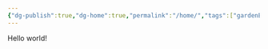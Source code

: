 ```yaml
---
{"dg-publish":true,"dg-home":true,"permalink":"/home/","tags":["gardenEntry"],"dgPassFrontmatter":true,"noteIcon":"","created":"2024-08-18T14:17:24.665+09:00","updated":"2024-08-18T15:47:36.892+09:00"}
---
```


Hello world!